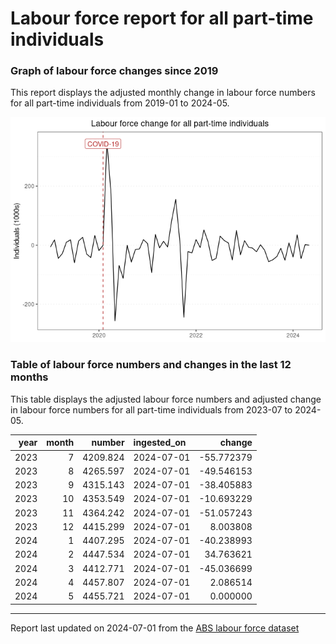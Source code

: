 Labour force report for all part-time individuals
================

### Graph of labour force changes since 2019

This report displays the adjusted monthly change in labour force numbers
for all part-time individuals from 2019-01 to 2024-05.

![](all_part-time_report_files/figure-gfm/unnamed-chunk-2-1.png)<!-- -->

### Table of labour force numbers and changes in the last 12 months

This table displays the adjusted labour force numbers and adjusted
change in labour force numbers for all part-time individuals from
2023-07 to 2024-05.

| year | month |   number | ingested_on |     change |
|-----:|------:|---------:|:------------|-----------:|
| 2023 |     7 | 4209.824 | 2024-07-01  | -55.772379 |
| 2023 |     8 | 4265.597 | 2024-07-01  | -49.546153 |
| 2023 |     9 | 4315.143 | 2024-07-01  | -38.405883 |
| 2023 |    10 | 4353.549 | 2024-07-01  | -10.693229 |
| 2023 |    11 | 4364.242 | 2024-07-01  | -51.057243 |
| 2023 |    12 | 4415.299 | 2024-07-01  |   8.003808 |
| 2024 |     1 | 4407.295 | 2024-07-01  | -40.238993 |
| 2024 |     2 | 4447.534 | 2024-07-01  |  34.763621 |
| 2024 |     3 | 4412.771 | 2024-07-01  | -45.036699 |
| 2024 |     4 | 4457.807 | 2024-07-01  |   2.086514 |
| 2024 |     5 | 4455.721 | 2024-07-01  |   0.000000 |

------------------------------------------------------------------------

Report last updated on 2024-07-01 from the [ABS labour force
dataset](https://www.abs.gov.au/statistics/labour/employment-and-unemployment/labour-force-australia/latest-release)
